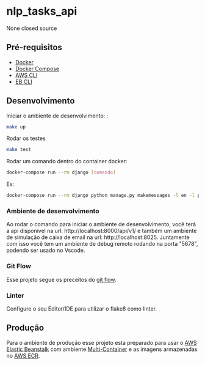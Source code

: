 # nlp_tasks_api

None
closed source

## Pré-requisitos

- [Docker](https://docs.docker.com/install/)
- [Docker Compose](https://docs.docker.com/compose/install/)
- [AWS CLI](https://snapcraft.io/aws-cli)
- [EB CLI](https://docs.aws.amazon.com/pt_br/elasticbeanstalk/latest/dg/eb-cli3-install-advanced.html)

## Desenvolvimento

Iniciar o ambiente de desenvolvimento:
:
```bash
make up
```

Rodar os testes
```bash
make test
```

Rodar um comando dentro do container docker:

```bash
docker-compose run --rm django [comando]
```
Ex:
```bash
docker-compose run --rm django python manage.py makemessages -l en -l pt_BR
```

### Ambiente de desenvolvimento

Ao rodar o comando para iniciar o ambiente de desenvolvimento, você terá a api disponível na url: http://localhost:8000/api/v1/ e também um ambiente de simulação de caixa de email na url: http://localhost:8025.
Juntamente com isso você tem um ambiente de debug remoto rodando na porta "5678", podendo ser usado no Vscode.

### Git Flow

Esse projeto segue os preceitos do [git flow](https://danielkummer.github.io/git-flow-cheatsheet/index.pt_BR.html).

### Linter

Configure o seu Editor/IDE para utilizar o flake8 como linter.

## Produção

Para o ambiente de produção esse projeto esta preparado para usar o [AWS Elastic Beanstalk](https://aws.amazon.com/pt/elasticbeanstalk/) com ambiente [Multi-Container](https://docs.aws.amazon.com/pt_br/elasticbeanstalk/latest/dg/create_deploy_docker_ecs.html) e as imagens armazenadas no [AWS ECR](https://aws.amazon.com/pt/ecr/).